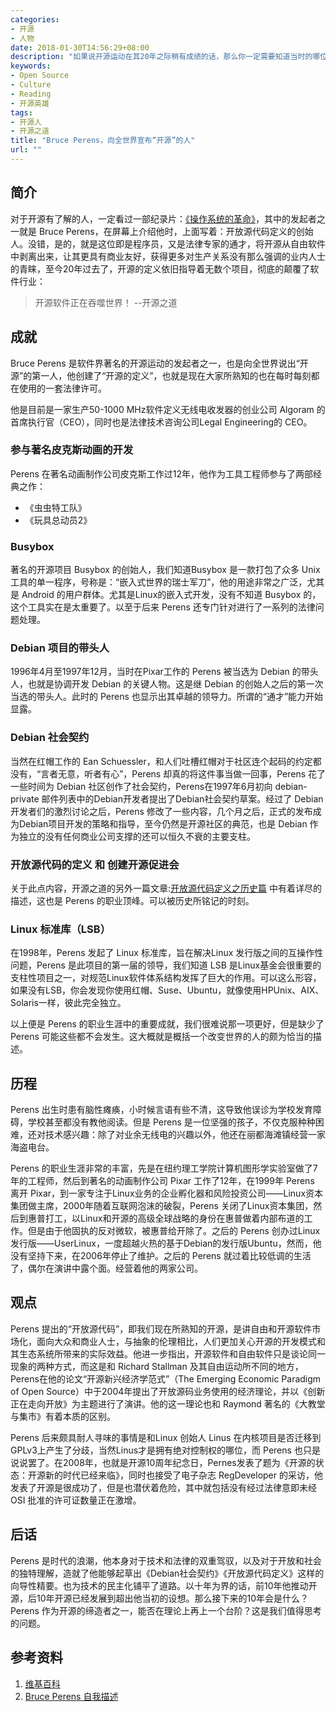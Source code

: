 ```yaml
---
categories:
- 开源
- 人物
date: 2018-01-30T14:56:29+08:00
description: "如果说开源运动在其20年之际稍有成绩的话，那么你一定需要知道当时的哪位对开源定义的，是如何在自由软件和商业软件之间进行的妥协的。或者说能想出这些的人究竟是何方神圣？"
keywords:
- Open Source
- Culture
- Reading
- 开源英雄
tags:
- 开源人
- 开源之道
title: "Bruce Perens，向全世界宣布“开源”的人"
url: ""
---
```

## 简介

对于开源有了解的人，一定看过一部纪录片：[《操作系统的革命》](https://www.youtube.com/watch?v=4vW62KqKJ5A)，其中的发起者之一就是 Bruce Perens，在屏幕上介绍他时，上面写着：开放源代码定义的创始人。没错，是的，就是这位即是程序员，又是法律专家的通才，将开源从自由软件中剥离出来，让其更具有商业友好，获得更多对生产关系没有那么强调的业内人士的青睐，至今20年过去了，开源的定义依旧指导着无数个项目，彻底的颠覆了软件行业：

> 开源软件正在吞噬世界！    --开源之道

## 成就

Bruce Perens 是软件界著名的开源运动的发起者之一，也是向全世界说出“开源”的第一人，他创建了“开源的定义”，也就是现在大家所熟知的也在每时每刻都在使用的一套法律许可。

他是目前是一家生产50-1000 MHz软件定义无线电收发器的创业公司 Algoram 的首席执行官（CEO），同时也是法律技术咨询公司Legal Engineering的 CEO。

### 参与著名皮克斯动画的开发

Perens 在著名动画制作公司皮克斯工作过12年，他作为工具工程师参与了两部经典之作：

* 《虫虫特工队》
* 《玩具总动员2》

### Busybox

著名的开源项目 Busybox 的创始人，我们知道Busybox 是一款打包了众多 Unix 工具的单一程序，号称是：“嵌入式世界的瑞士军刀”，他的用途非常之广泛，尤其是 Android 的用户群体。尤其是Linux的嵌入式开发，没有不知道 Busybox 的，这个工具实在是太重要了。以至于后来 Perens 还专门针对进行了一系列的法律问题处理。

### Debian 项目的带头人

1996年4月至1997年12月，当时在Pixar工作的 Perens 被当选为 Debian 的带头人，也就是协调开发 Debian 的关键人物。这是继 Debian 的创始人之后的第一次当选的带头人。此时的 Perens 也显示出其卓越的领导力。所谓的“通才”能力开始显露。

### Debian 社会契约

当然在红帽工作的 Ean Schuessler，和人们吐槽红帽对于社区连个起码的约定都没有，“言者无意，听者有心”，Perens 却真的将这件事当做一回事，Perens 花了一些时间为 Debian
社区创作了社会契约，Perens在1997年6月初向 debian-private 邮件列表中的Debian开发者提出了Debian社会契约草案。经过了 Debian 开发者们的激烈讨论之后，Perens 修改了一些内容，几个月之后，正式的发布成为Debian项目开发的策略和指导，至今仍然是开源社区的典范，也是 Debian 作为独立的没有任何商业公司支撑的还可以恒久不衰的主要支柱。

### 开放源代码的定义 和 创建开源促进会

关于此点内容，开源之道的另外一篇文章:[开放源代码定义之历史篇](http://www.ocselected.org/posts/opensource_culture/the_open_source_definition_history/) 中有着详尽的描述，这也是 Perens 的职业顶峰。可以被历史所铭记的时刻。

### Linux 标准库（LSB）

在1998年，Perens 发起了 Linux 标准库，旨在解决Linux 发行版之间的互操作性问题，Perens 是此项目的第一届的领导，我们知道 LSB 是Linux基金会很重要的支柱性项目之一，对规范Linux软件体系结构发挥了巨大的作用。可以这么形容，如果没有LSB，你会发现你使用红帽、Suse、Ubuntu，就像使用HPUnix、AIX、Solaris一样，彼此完全独立。

以上便是 Perens 的职业生涯中的重要成就，我们很难说那一项更好，但是缺少了 Perens 可能这些都不会发生。这大概就是概括一个改变世界的人的颇为恰当的描述。

## 历程

Perens 出生时患有脑性瘫痪，小时候言语有些不清，这导致他误诊为学校发育障碍，学校甚至都没有教他阅读。但是 Perens 是一位坚强的孩子，不仅克服种种困难，还对技术感兴趣：除了对业余无线电的兴趣以外，他还在丽都海滩镇经营一家海盗电台。

Perens 的职业生涯非常的丰富，先是在纽约理工学院计算机图形学实验室做了7年的工程师，然后到著名的动画制作公司 Pixar 工作了12年，在1999年 Perens 离开 Pixar，到一家专注于Linux业务的企业孵化器和风险投资公司——Linux资本集团做主席，2000年随着互联网泡沫的破裂，Perens 关闭了Linux资本集团，然后到惠普打工，以Linux和开源的高级全球战略的身份在惠普做着内部布道的工作。但是由于他固执的反对微软，被惠普给开除了。之后的 Perens 创办过Linux发行版——UserLinux，一度超越火热的基于Debian的发行版Ubuntu，然而，他没有坚持下来，在2006年停止了维护。之后的 Perens 就过着比较低调的生活了，偶尔在演讲中露个面。经营着他的两家公司。

## 观点

Perens 提出的“开放源代码”，即我们现在所熟知的开源，是讲自由和开源软件市场化，面向大众和商业人士，与抽象的伦理相比，人们更加关心开源的开发模式和其生态系统所带来的实际效益。他进一步指出，开源软件和自由软件只是谈论同一现象的两种方式，而这是和 Richard Stallman 及其自由运动所不同的地方，Perens在他的论文“开源新兴经济学范式”（The Emerging Economic Paradigm of Open Source）中于2004年提出了开放源码业务使用的经济理论，并以《创新正在走向开放》为主题进行了演讲。他的这一理论也和 Raymond 著名的《大教堂与集市》有着本质的区别。

Perens 后来颇具耐人寻味的事情是和Linux 创始人 Linus 在内核项目是否迁移到GPLv3上产生了分歧，当然Linus才是拥有绝对控制权的哪位，而 Perens 也只是说说罢了。在2008年，也就是开源10周年纪念日，Pernes发表了题为《开源的状态：开源新的时代已经来临》，同时也接受了电子杂志 RegDeveloper 的采访，他发表了开源是很成功了，但是也潜伏着危险，其中就包括没有经过法律意即未经 OSI 批准的许可证数量正在激增。

## 后话

Perens 是时代的浪潮，他本身对于技术和法律的双重驾驭，以及对于开放和社会的独特理解，造就了他能够起草出《Debian社会契约》《开放源代码定义》这样的向导性精要。也为技术的民主化铺平了道路。以十年为界的话，前10年他推动开源，后10年开源已经发展到超出他当初的设想。那么接下来的10年会是什么？Perens 作为开源的缔造者之一，能否在理论上再上一个台阶？这是我们值得思考的问题。

## 参考资料

1. [维基百科](https://en.wikipedia.org/wiki/Bruce_Perens)
2. [Bruce Perens 自我描述](https://perens.com/about-bruce-perens/)
